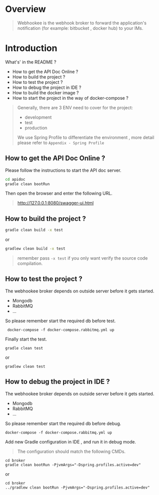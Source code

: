 
# Overview

> Webhookee is the webhook broker to forward the application's notification (for example: bitbucket , docker hub) to your IMs.

# Introduction

What's' in the README ?

* How to get the API Doc Online ?
* How to build the project ?
* How to test the project ?
* How to debug the project in IDE ?
* How to build the docker image ?
* How to start the project in the way of docker-compose ?

> Generally, there are 3 ENV need to cover for the project:
>
> * development
> * test
> * production
>
> We use Spring Profile to differentiate the environment , more detail please refer to `Appendix - Spring Profile`

## How to get the API Doc Online ?

Please follow the instructions to start the API doc server.

```sh
cd apidoc
gradle clean bootRun
```

Then open the browser and enter the following URL.

> http://127.0.0.1:8080/swagger-ui.html


## How to build the project ?

```sh
gradle clean build -x test
```

or 

```sh
gradlew clean build -x test
```

> remember pass `-x test` if you only want verify the source code compilation.

## How to test the project ?

The webhookee broker depends on outside server before it gets started.

* Mongodb
* RabbitMQ
* ...

So please remember start the required db before test.

```
 docker-compose -f docker-compose.rabbitmq.yml up
```

Finally start the test.


```
gradle clean test
```

or 

```
gradlew clean test
```


## How to debug the project in IDE ?

The webhookee broker depends on outside server before it gets started.

* Mongodb
* RabbitMQ
* ...

So please remember start the required db before debug.

```
docker-compose -f docker-compose.rabbitmq.yml up
```


Add new Gradle configuration in IDE , and run it in debug mode.

> The configuration should match the following CMDs.

```
cd broker
gradle clean bootRun -PjvmArgs="-Dspring.profiles.active=dev"
```

or
 
```
cd broker
../gradlew clean bootRun -PjvmArgs="-Dspring.profiles.active=dev"
```


